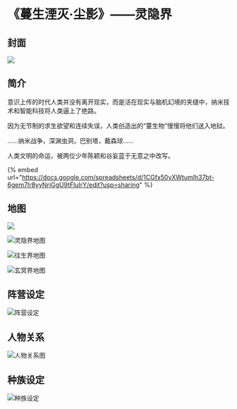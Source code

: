 # 《蔓生湮灭·尘影》——灵隐界

## 封面

![](../.gitbook/assets/1.png)

## 简介

意识上传的时代人类并没有离开现实，而是活在现实与脑机幻境的夹缝中，纳米技术和智能科技将人类逼上了绝路。

因为无节制的求生欲望和连续失误，人类创造出的“蔓生物”慢慢将他们送入地狱。

……纳米战争，深渊虫洞，巴别塔，戴森球……

人类文明的命运，被两位少年陈颖和谷妄蓝于无意之中改写。

{% embed url="https://docs.google.com/spreadsheets/d/1CGfx50yXWtumIh37bt-6gem7Ir8yyNrjGgU9tFluIrY/edit?usp=sharing" %}

## 地图

![](../.gitbook/assets/a4-3%20%281%29.png)

![&#x7075;&#x9690;&#x754C;&#x5730;&#x56FE;](../.gitbook/assets/a4-1.png)

![&#x5F80;&#x751F;&#x754C;&#x5730;&#x56FE;](../.gitbook/assets/a4-2.png)

![&#x7384;&#x51A5;&#x754C;&#x5730;&#x56FE;](../.gitbook/assets/a4-3.png)

## 阵营设定

![&#x9635;&#x8425;&#x8BBE;&#x5B9A;](../.gitbook/assets/a4-4%20%281%29.png)

## 人物关系

![&#x4EBA;&#x7269;&#x5173;&#x7CFB;&#x56FE;](../.gitbook/assets/a4-4.png)

## 种族设定

![&#x79CD;&#x65CF;&#x8BBE;&#x5B9A;](../.gitbook/assets/a4-6.png)


